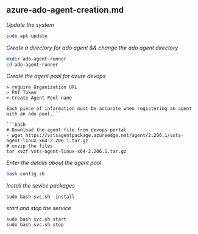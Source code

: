 ## azure-ado-agent-creation.md

_Update the system_

```bash
sudo apt update
```
_Create a directory for ado agent && change the ado agent directory_

```bash
mkdir ado-agent-runner
cd ado-agent-runner
``` 
_Create the agent pool for azure devops_

```
> require Organization URL
> PAT Token
> Create Agent Pool name

Each piece of information must be accurate when registering an agent with an ado pool.```

```bash
# Download the agent file from devops portal
- wget https://vstsagentpackage.azureedge.net/agent/2.206.1/vsts-agent-linux-x64-2.206.1.tar.gz
# unzip the files
tar xvzf vsts-agent-linux-x64-2.206.1.tar.gz
```

_Enter the details about the agent pool_

```bash
bash config.sh 
```

_Install the sevice packages_
```
sudo bash svc.sh  install
```

_start and stop the service_
```
sudo bash svc.sh start
sudo bash svc.sh stop
```
